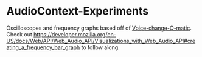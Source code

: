 # AudioContext-Experiments

Oscilloscopes and frequency graphs based off of [Voice-change-O-matic](https://mdn.github.io/voice-change-o-matic/). Check out https://developer.mozilla.org/en-US/docs/Web/API/Web_Audio_API/Visualizations_with_Web_Audio_API#creating_a_frequency_bar_graph to follow along.
